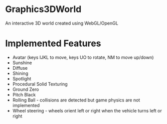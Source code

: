 # Graphics3DWorld
An interactive 3D world created using WebGL/OpenGL

# Implemented Features 
- Avatar (keys IJKL to move, keys UO to rotate, NM to move up/down)
- Sunshine 
- Diffuse
- Shining
- Spotlight
- Procedural Solid Texturing
- Ground Zero
- Pitch Black
- Rolling Ball - collisions are detected but game physics are not implemented
- Wheel steering - wheels orient left or right when the vehicle turns left or right
